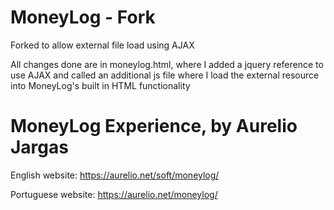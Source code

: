 # MoneyLog - Fork

Forked to allow external file load using AJAX

All changes done are in moneylog.html, where I added a jquery reference to use AJAX and called an additional js file where I load the external resource into MoneyLog's built in HTML functionality

# MoneyLog Experience, by Aurelio Jargas

English website:    <https://aurelio.net/soft/moneylog/>

Portuguese website: <https://aurelio.net/moneylog/>

